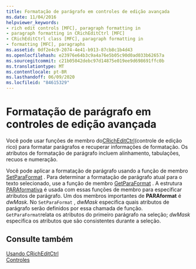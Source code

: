 ```yaml
---
title: Formatação de parágrafo em controles de edição avançada
ms.date: 11/04/2016
helpviewer_keywords:
- rich edit controls [MFC], paragraph formatting in
- paragraph formatting in CRichEditCtrl [MFC]
- CRichEditCtrl class [MFC], paragraph formatting in
- formatting [MFC], paragraphs
ms.assetid: 0df2e4c9-2074-4e41-b913-87cb8c1b4d43
ms.openlocfilehash: e23976e64b3c9a4a76e5b05c90d0ad033b62657a
ms.sourcegitcommit: c21b05042debc97d14875e019ee9d698691ffc0b
ms.translationtype: MT
ms.contentlocale: pt-BR
ms.lasthandoff: 06/09/2020
ms.locfileid: "84615329"
---
```

# <a name="paragraph-formatting-in-rich-edit-controls"></a>Formatação de parágrafo em controles de edição avançada

Você pode usar funções de membro do[CRichEditCtrl](reference/cricheditctrl-class.md)(controle de edição rico) para formatar parágrafos e recuperar informações de formatação. Os atributos de formatação de parágrafo incluem alinhamento, tabulações, recuos e numeração.

Você pode aplicar a formatação de parágrafo usando a função de membro [SetParaFormat](reference/cricheditctrl-class.md#setparaformat) . Para determinar a formatação de parágrafo atual para o texto selecionado, use a função de membro [GetParaFormat](reference/cricheditctrl-class.md#getparaformat) . A estrutura [PARAformativa](/windows/win32/api/richedit/ns-richedit-paraformat) é usada com essas funções de membro para especificar atributos de parágrafo. Um dos membros importantes de **PARAformat** é *dwMask*. No `SetParaFormat` , *dwMask* especifica quais atributos de parágrafo serão definidos por essa chamada de função. `GetParaFormat`relata os atributos do primeiro parágrafo na seleção; *dwMask* especifica os atributos que são consistentes durante a seleção.

## <a name="see-also"></a>Consulte também

[Usando CRichEditCtrl](using-cricheditctrl.md)<br/>
[Controles](controls-mfc.md)
